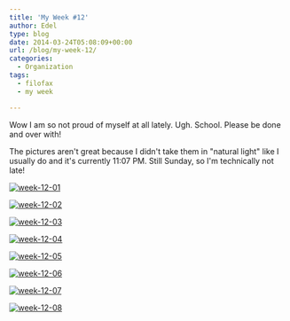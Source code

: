 ```yaml
---
title: 'My Week #12'
author: Edel
type: blog
date: 2014-03-24T05:08:09+00:00
url: /blog/my-week-12/
categories:
  - Organization
tags:
  - filofax
  - my week

---
```

Wow I am so not proud of myself at all lately. Ugh. School. Please be done and over with!

The pictures aren't great because I didn't take them in "natural light" like I usually do and it's currently 11:07 PM. Still Sunday, so I'm technically not late!

[<img src="http://erzadel.net/blog/wp-content/uploads/2014/03/week-12-01.png" alt="week-12-01" class="img-responsive" />][1]

[<img src="http://erzadel.net/blog/wp-content/uploads/2014/03/week-12-02.png" alt="week-12-02" class="img-responsive" />][2]

[<img src="http://erzadel.net/blog/wp-content/uploads/2014/03/week-12-03.png" alt="week-12-03" class="img-responsive" />][3]

[<img src="http://erzadel.net/blog/wp-content/uploads/2014/03/week-12-04.png" alt="week-12-04" class="img-responsive" />][4]

[<img src="http://erzadel.net/blog/wp-content/uploads/2014/03/week-12-05.png" alt="week-12-05" class="img-responsive" />][5]

[<img src="http://erzadel.net/blog/wp-content/uploads/2014/03/week-12-06.png" alt="week-12-06" class="img-responsive" />][6]

[<img src="http://erzadel.net/blog/wp-content/uploads/2014/03/week-12-07.png" alt="week-12-07" class="img-responsive" />][7]

[<img src="http://erzadel.net/blog/wp-content/uploads/2014/03/week-12-08.png" alt="week-12-08" class="img-responsive" />][8]




 [1]: http://erzadel.net/blog/wp-content/uploads/2014/03/week-12-01.png
 [2]: http://erzadel.net/blog/wp-content/uploads/2014/03/week-12-02.png
 [3]: http://erzadel.net/blog/wp-content/uploads/2014/03/week-12-03.png
 [4]: http://erzadel.net/blog/wp-content/uploads/2014/03/week-12-04.png
 [5]: http://erzadel.net/blog/wp-content/uploads/2014/03/week-12-05.png
 [6]: http://erzadel.net/blog/wp-content/uploads/2014/03/week-12-06.png
 [7]: http://erzadel.net/blog/wp-content/uploads/2014/03/week-12-07.png
 [8]: http://erzadel.net/blog/wp-content/uploads/2014/03/week-12-08.png